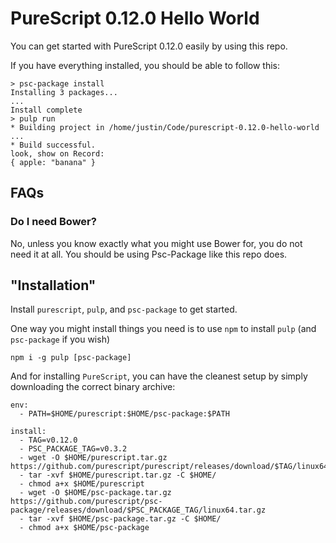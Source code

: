 # PureScript 0.12.0 Hello World

You can get started with PureScript 0.12.0 easily by using this repo.

If you have everything installed, you should be able to follow this:

```
> psc-package install
Installing 3 packages...
...
Install complete
> pulp run
* Building project in /home/justin/Code/purescript-0.12.0-hello-world
...
* Build successful.
look, show on Record:
{ apple: "banana" }
```

## FAQs

### Do I need Bower?

No, unless you know exactly what you might use Bower for, you do not need it at all. You should be using Psc-Package like this repo does.

## "Installation"

Install `purescript`, `pulp`, and `psc-package` to get started.

One way you might install things you need is to use `npm` to install `pulp` (and `psc-package` if you wish)

`npm i -g pulp [psc-package]`

And for installing `PureScript`, you can have the cleanest setup by simply downloading the correct binary archive:

```
env:
  - PATH=$HOME/purescript:$HOME/psc-package:$PATH

install:
  - TAG=v0.12.0
  - PSC_PACKAGE_TAG=v0.3.2
  - wget -O $HOME/purescript.tar.gz https://github.com/purescript/purescript/releases/download/$TAG/linux64.tar.gz
  - tar -xvf $HOME/purescript.tar.gz -C $HOME/
  - chmod a+x $HOME/purescript
  - wget -O $HOME/psc-package.tar.gz https://github.com/purescript/psc-package/releases/download/$PSC_PACKAGE_TAG/linux64.tar.gz
  - tar -xvf $HOME/psc-package.tar.gz -C $HOME/
  - chmod a+x $HOME/psc-package
```

